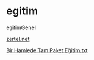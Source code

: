 # egitim
egitimGenel

[zertel.net](http://zertel.net)

[Bir Hamlede Tam Paket Eğitim.txt](https://github.com/iyimser1/egitim/blob/master/Bir%20Hamlede%20Tam%20Paket%20E%C4%9Fitim.txt)
